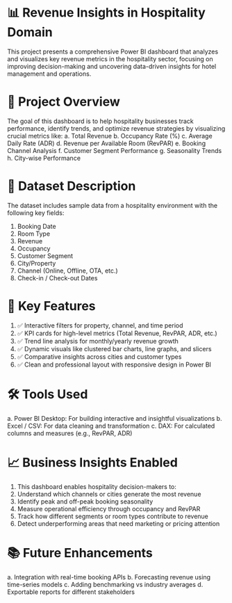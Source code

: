 # 📊 Revenue Insights in Hospitality Domain
This project presents a comprehensive Power BI dashboard that analyzes and visualizes key revenue metrics in the hospitality sector, focusing on improving decision-making and uncovering data-driven insights for hotel management and operations.
# 🚀 Project Overview
The goal of this dashboard is to help hospitality businesses track performance, identify trends, and optimize revenue strategies by visualizing crucial metrics like:
a. Total Revenue
b. Occupancy Rate (%)
c. Average Daily Rate (ADR)
d. Revenue per Available Room (RevPAR)
e. Booking Channel Analysis
f. Customer Segment Performance
g. Seasonality Trends
h. City-wise Performance
# 📂 Dataset Description
The dataset includes sample data from a hospitality environment with the following key fields:
1. Booking Date
2. Room Type
3. Revenue
4. Occupancy
5. Customer Segment
6. City/Property
7. Channel (Online, Offline, OTA, etc.)
8. Check-in / Check-out Dates
# 📌 Key Features
1. ✅ Interactive filters for property, channel, and time period
2. ✅ KPI cards for high-level metrics (Total Revenue, RevPAR, ADR, etc.)
3. ✅ Trend line analysis for monthly/yearly revenue growth
4. ✅ Dynamic visuals like clustered bar charts, line graphs, and slicers
5. ✅ Comparative insights across cities and customer types
6. ✅ Clean and professional layout with responsive design in Power BI
# 🛠 Tools Used
a. Power BI Desktop: For building interactive and insightful visualizations
b. Excel / CSV: For data cleaning and transformation
c. DAX: For calculated columns and measures (e.g., RevPAR, ADR)
# 📈 Business Insights Enabled
1. This dashboard enables hospitality decision-makers to:
2. Understand which channels or cities generate the most revenue
3. Identify peak and off-peak booking seasonality
4. Measure operational efficiency through occupancy and RevPAR
5. Track how different segments or room types contribute to revenue
6. Detect underperforming areas that need marketing or pricing attention
# 📚 Future Enhancements
a. Integration with real-time booking APIs
b. Forecasting revenue using time-series models
c. Adding benchmarking vs industry averages
d. Exportable reports for different stakeholders
